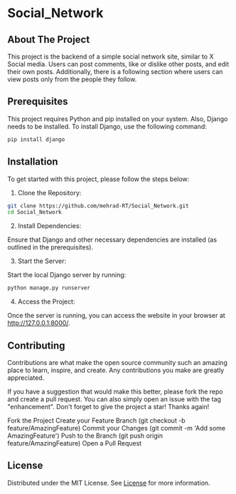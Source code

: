 # Social_Network

## About The Project

This project is the backend of a simple social network site, similar to X Social media. Users can post comments, like or dislike other posts, and edit their own posts. Additionally, there is a following section where users can view posts only from the people they follow.

## Prerequisites

This project requires Python and pip installed on your system. Also, Django needs to be installed. To install Django, use the following command:

```bash
pip install django
```
## Installation

To get started with this project, please follow the steps below:

1. Clone the Repository:

```bash
git clone https://github.com/mehrad-RT/Social_Network.git
cd Social_Network
```
2. Install Dependencies:

Ensure that Django and other necessary dependencies are installed (as outlined in the prerequisites).

3. Start the Server:

Start the local Django server by running:
```bash
python manage.py runserver
```        
    
4. Access the Project:

Once the server is running, you can access the website in your browser at http://127.0.0.1:8000/.

## Contributing
Contributions are what make the open source community such an amazing place to learn, inspire, and create. Any contributions you make are greatly appreciated.

If you have a suggestion that would make this better, please fork the repo and create a pull request. You can also simply open an issue with the tag "enhancement". Don't forget to give the project a star! Thanks again!

Fork the Project
Create your Feature Branch (git checkout -b feature/AmazingFeature)
Commit your Changes (git commit -m 'Add some AmazingFeature')
Push to the Branch (git push origin feature/AmazingFeature)
Open a Pull Request

## License
Distributed under the MIT License. See [License](LICENSE) for more information.

